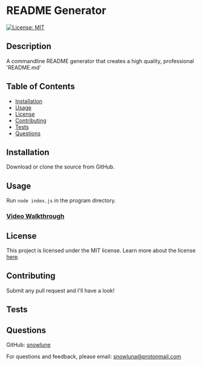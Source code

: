 # README Generator
[![License: MIT](https://img.shields.io/badge/License-MIT-yellow.svg)](https://opensource.org/licenses/MIT)
## Description
A commandline README generator that creates a high quality, professional 'README.md'

## Table of Contents
- [Installation](#installation)
- [Usage](#usage)
- [License](#license)
- [Contributing](#contributing)
- [Tests](#tests)
- [Questions](#questions)
## Installation
Download or clone the source from GitHub.

## Usage
Run `node index.js` in the program directory.
### [Video Walkthrough](https://www.youtube.com/watch?v=Di2IYe5Fz8Q)

## License
This project is licensed under the MIT license.
Learn more about the license [here](https://opensource.org/licenses/MIT).
## Contributing
Submit any pull request and I'll have a look!

## Tests
## Questions
GitHub: [snowlune](https://github.com/snowlune)

For questions and feedback, please email: [snowluna@protonmail.com](mailto:snowluna@protonmail.com)

